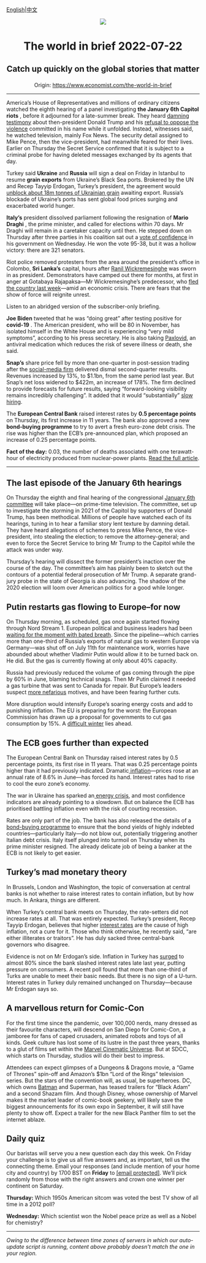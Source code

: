 [English](https://github.com/arielherself/espresso/blob/main/README.md)|[中文](https://github-com.translate.goog/arielherself/espresso/blob/main/README.md?_x_tr_sl=en&_x_tr_tl=zh-CN&_x_tr_hl=zh-CN&_x_tr_pto=wapp)

<div align="center"><img src="https://cdn.static-economist.com/sites/all/themes/econfinal/images/svg/logo.svg" align-center /></div>

# <p align="center">The world in brief 2022-07-22</p>

## <p align="center">Catch up quickly on the global stories that matter</p>

<p align="center">Origin: <a href="https://www.economist.com/the-world-in-brief">https://www.economist.com/the-world-in-brief</a><hr>

America’s House of Representatives and millions of ordinary citizens watched the eighth hearing of a panel investigating **the January 6th Capitol riots** , before it adjourned for a late-summer break. They heard [damning testimony](https://www.economist.com/united-states/2022/07/21/the-january-6th-committee-has-hobbled-donald-trump) about then-president Donald Trump and his [refusal to oppose the violence](https://www.economist.com/united-states/2022/06/10/congresss-capitol-riot-hearing-confirms-donald-trumps-complicity) committed in his name while it unfolded. Instead, witnesses said, he watched television, mainly Fox News. The security detail assigned to Mike Pence, then the vice-president, had meanwhile feared for their lives. Earlier on Thursday the Secret Service confirmed that it is subject to a criminal probe for having deleted messages exchanged by its agents that day.

Turkey said **Ukraine** and **Russia** will sign a deal on Friday in Istanbul to resume **grain exports** from Ukraine’s Black Sea ports. Brokered by the UN and Recep Tayyip Erdogan, Turkey’s president, the agreement would [unblock about 18m tonnes of Ukrainian grain](https://www.economist.com/europe/2022/07/21/odessas-port-may-soon-be-reopened) awaiting export. Russia’s blockade of Ukraine’s ports has sent global food prices surging and exacerbated world hunger.

 **Italy’s** president dissolved parliament following the resignation of **Mario Draghi** , the prime minister, and called for elections within 70 days. Mr Draghi will remain in a caretaker capacity until then. He stepped down on Thursday after three parties in his coalition sat out a [vote of confidence](https://www.economist.com/europe/2022/07/21/mario-draghi-italys-reformist-prime-minister-resigns) in his government on Wednesday. He won the vote 95-38, but it was a hollow victory: there are 321 senators.

Riot police removed protesters from the area around the president’s office in Colombo, **Sri Lanka’s** capital, hours after [Ranil Wickremesinghe](https://www.economist.com/asia/2022/07/21/sri-lanka-picks-a-new-president-to-replace-the-one-that-fled) was sworn in as president. Demonstrators have camped out there for months, at first in anger at Gotabaya Rajapaksa—Mr Wickremesinghe’s predecessor, who [fled the country last week](https://www.economist.com/asia/2022/07/13/sri-lankas-president-flees-leaving-the-country-in-chaos)—amid an economic crisis. There are fears that the show of force will reignite unrest.

Listen to an abridged version of the subscriber-only briefing.

 **Joe Biden** tweeted that he was “doing great” after testing positive for **covid-19** . The American president, who will be 80 in November, has isolated himself in the White House and is experiencing “very mild symptoms”, according to his press secretary. He is also taking [Paxlovid](https://www.economist.com/science-and-technology/2021/11/12/new-antiviral-drugs-mark-a-big-turning-point-in-the-covid-19-pandemic), an antiviral medication which reduces the risk of severe illness or death, she said.

 **Snap’s** share price fell by more than one-quarter in post-session trading after the [social-media firm](https://www.economist.com/business/2021/05/20/how-to-thrive-in-the-shadow-of-giants) delivered dismal second-quarter results. Revenues increased by 13%, to $1.1bn, from the same period last year. But Snap’s net loss widened to $422m, an increase of 178%. The firm declined to provide forecasts for future results, saying “forward-looking visibility remains incredibly challenging”. It added that it would “substantially” [slow hiring](https://www.economist.com/business/2022/06/02/is-big-techs-red-hot-jobs-market-about-to-cool).

The **European Central Bank** raised interest rates by **0.5 percentage points** on Thursday, its first increase in 11 years. The bank also approved a new **bond-buying programme** to try to avert a fresh euro-zone debt crisis. The rise was higher than the ECB’s pre-announced plan, which proposed an increase of 0.25 percentage points.

 **Fact of the day:** 0.03, the number of deaths associated with one terawatt-hour of electricity produced from nuclear-power plants. [Read the full article](https://www.economist.com/graphic-detail/2022/07/19/how-safe-is-nuclear-energy).

----------

## The last episode of the January 6th hearings

On Thursday the eighth and final hearing of the congressional [January 6th committee](https://www.economist.com/united-states/2022/06/07/the-january-6th-committee-is-about-to-reveal-its-findings) will take place—on prime-time television. The committee, set up to investigate the storming in 2021 of the Capitol by supporters of Donald Trump, has been methodical. Millions of people have watched each of its hearings, tuning in to hear a familiar story lent texture by damning detail. They have heard allegations of schemes to press Mike Pence, the vice-president, into stealing the election; to remove the attorney-general; and even to force the Secret Service to bring Mr Trump to the Capitol while the attack was under way.

Thursday’s hearing will dissect the former president’s inaction over the course of the day. The committee’s aim has plainly been to sketch out the contours of a potential federal prosecution of Mr Trump. A separate grand-jury probe in the state of Georgia is also advancing. The shadow of the 2020 election will loom over American politics for a good while longer.

## Putin restarts gas flowing to Europe–for now

On Thursday morning, as scheduled, gas once again started flowing through Nord Stream 1. European political and business leaders had been [waiting for the moment with bated breath](https://www.economist.com/europe/2022/07/11/europe-is-preparing-for-russian-gas-to-be-cut-off-this-winter). Since the pipeline—which carries more than one-third of Russia’s exports of natural gas to western Europe via Germany—was shut off on July 11th for maintenance work, worries have abounded about whether Vladimir Putin would allow it to be turned back on. He did. But the gas is currently flowing at only about 40% capacity. 

Russia had previously reduced the volume of gas coming through the pipe by 60% in June, blaming technical snags. Then Mr Putin claimed it needed a gas turbine that was sent to Canada for repair. But Europe’s leaders suspect [more nefarious](https://www.economist.com/leaders/2022/07/14/europes-winter-of-discontent) motives, and have been fearing further cuts.

More disruption would intensify Europe’s soaring energy costs and add to punishing inflation. The EU is preparing for the worst: the European Commission has drawn up a proposal for governments to cut gas consumption by 15%. A [difficult winter](https://www.economist.com/finance-and-economics/2022/06/30/can-europe-keep-the-lights-on-this-winter) lies ahead.

## The ECB goes further than expected

The European Central Bank on Thursday raised interest rates by 0.5 percentage points, its first rise in 11 years. That was 0.25 percentage points higher than it had previously indicated. Dramatic[ inflation](https://www.economist.com/leaders/2022/06/23/how-fighting-inflation-could-imperil-the-euro-zone)—prices rose at an annual rate of 8.6% in June—has forced its hand. Interest rates had to rise to cool the euro zone’s economy.

The war in Ukraine has sparked an[ energy crisis](https://www.economist.com/finance-and-economics/2022/06/05/europes-economy-grapples-with-an-acute-energy-shock), and most confidence indicators are already pointing to a slowdown. But on balance the ECB has prioritised battling inflation even with the risk of courting recession.

Rates are only part of the job. The bank has also released the details of a[ bond-buying programme](https://www.economist.com/finance-and-economics/2022/06/15/the-european-central-bank-responds-to-market-turmoil) to ensure that the bond yields of highly indebted countries—particularly Italy—do not blow out, potentially triggering another Italian debt crisis. Italy itself plunged into turmoil on Thursday when its prime minister resigned. The already delicate job of being a banker at the ECB is not likely to get easier.

## Turkey’s mad monetary theory

In Brussels, London and Washington, the topic of conversation at central banks is not whether to raise interest rates to contain inflation, but by how much. In Ankara, things are different.

When Turkey’s central bank meets on Thursday, the rate-setters did not increase rates at all. That was entirely expected. Turkey’s president, Recep Tayyip Erdogan, believes that higher [interest rates](https://www.economist.com/finance-and-economics/erdogans-zany-monetary-experiment-is-impoverishing-turkey/21806459) are the cause of high inflation, not a cure for it. Those who think otherwise, he recently said, “are either illiterates or traitors”. He has duly sacked three central-bank governors who disagree.

Evidence is not on Mr Erdogan’s side. Inflation in Turkey has [surged](https://www.economist.com/europe/2022/07/14/turkey-grapples-with-triple-digit-inflation) to almost 80% since the bank slashed interest rates late last year, putting pressure on consumers. A recent poll found that more than one-third of Turks are unable to meet their basic needs. But there is no sign of a U-turn. Interest rates in Turkey duly remained unchanged on Thursday—because Mr Erdogan says so.

## A marvellous return for Comic-Con

For the first time since the pandemic, over 100,000 nerds, many dressed as their favourite characters, will descend on San Diego for Comic-Con, a jamboree for fans of caped crusaders, animated robots and toys of all kinds. Geek culture has lost some of its lustre in the past three years, thanks to a glut of films set within the [Marvel Cinematic Universe](https://www.economist.com/the-economist-explains/2021/09/17/how-marvel-took-over-cinema-and-tv). But at SDCC, which starts on Thursday, studios will do their best to impress.  
  
 Attendees can expect glimpses of a Dungeons &amp; Dragons movie, a “Game of Thrones” spin-off and Amazon’s $1bn “Lord of the Rings” television series. But the stars of the convention will, as usual, be superheroes. DC, which owns [Batman](https://www.economist.com/prospero/2016/03/28/50-years-of-batman-on-film-how-has-his-physique-changed) and Superman, has teased trailers for “Black Adam” and a second Shazam film. And though Disney, whose ownership of Marvel makes it the market leader of comic-book geekery, will likely save the biggest announcements for its own expo in September, it will still have plenty to show off. Expect a trailer for the new Black Panther film to set the internet ablaze.

## Daily quiz

Our baristas will serve you a new question each day this week. On Friday your challenge is to give us all five answers and, as important, tell us the connecting theme. Email your responses (and include mention of your home city and country) by 1700 BST on **Friday** to [<span class="__cf_email__" data-cfemail="d687a3bfac93a5a6a4b3a5a5b996b3b5b9b8b9bbbfa5a2f8b5b9bb">[email&#160;protected]</span>](https://mail.google.com/mail/?view=cm&amp;fs=1&amp;tf=1&amp;to=QuizEspresso@economist.com). We’ll pick randomly from those with the right answers and crown one winner per continent on Saturday.

 **Thursday:** Which 1950s American sitcom was voted the best TV show of all time in a 2012 poll?

 **Wednesday:** Which scientist won the Nobel peace prize as well as a Nobel for chemistry?

----------

*Owing to the difference between time zones of servers in which our auto-update script is running, content above probably doesn't match the one in your region.*
